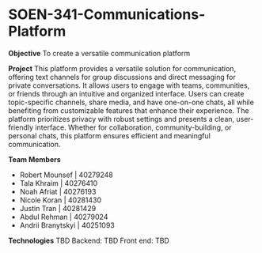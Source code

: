 # SOEN-341-Communications-Platform

**Objective**
To create a versatile communication platform

**Project**
This platform provides a versatile solution for communication, offering text channels for group discussions and direct messaging for private conversations. It allows users to engage with teams, communities, or friends through an intuitive and organized interface. Users can create topic-specific channels, share media, and have one-on-one chats, all while benefiting from customizable features that enhance their experience. The platform prioritizes privacy with robust settings and presents a clean, user-friendly interface. Whether for collaboration, community-building, or personal chats, this platform ensures efficient and meaningful communication.

**Team Members**
- Robert Mounsef | 40279248
- Tala Khraim | 40276410
- Noah Afriat | 40276193
- Nicole Koran | 40281430
- Justin Tran | 40281429
- Abdul Rehman | 40279024
- Andrii Branytskyi | 40251093

**Technologies**
TBD
Backend: TBD
Front end: TBD
